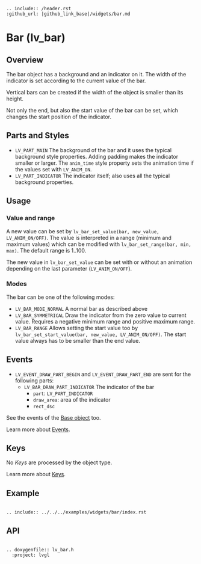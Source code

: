 ```eval_rst
.. include:: /header.rst 
:github_url: |github_link_base|/widgets/bar.md
```
# Bar (lv_bar)

## Overview

The bar object has a background and an indicator on it. The width of the indicator is set according to the current value of the bar. 

Vertical bars can be created if the width of the object is smaller than its height.

Not only the end, but also the start value of the bar can be set, which changes the start position of the indicator.


## Parts and Styles
- `LV_PART_MAIN` The background of the bar and it uses the typical background style properties. Adding padding makes the indicator smaller or larger. The `anim_time` style property sets the animation time if the values set with `LV_ANIM_ON`.
- `LV_PART_INDICATOR` The indicator itself; also uses all the typical background properties.
 
## Usage

### Value and range
A new value can be set by `lv_bar_set_value(bar, new_value, LV_ANIM_ON/OFF)`.
The value is interpreted in a range (minimum and maximum values) which can be modified with `lv_bar_set_range(bar, min, max)`.
The default range is 1..100.

The new value in `lv_bar_set_value` can be set with or without an animation depending on the last parameter (`LV_ANIM_ON/OFF`).

### Modes
The bar can be one of the following modes:
- `LV_BAR_MODE_NORMAL` A normal bar as described above
- `LV_BAR_SYMMETRICAL` Draw the indicator from the zero value to current value. Requires a negative minimum range and positive maximum range.
- `LV_BAR_RANGE` Allows setting the start value too by `lv_bar_set_start_value(bar, new_value, LV_ANIM_ON/OFF)`. The start value always has to be smaller than the end value.

## Events
- `LV_EVENT_DRAW_PART_BEGIN` and `LV_EVENT_DRAW_PART_END` are sent for the following parts:
    - `LV_BAR_DRAW_PART_INDICATOR` The indicator of the bar
        - `part`: `LV_PART_INDICATOR` 
        - `draw_area`: area of the indicator
        - `rect_dsc`
        
See the events of the [Base object](/widgets/obj) too.

Learn more about [Events](/overview/event).

## Keys
No *Keys* are processed by the object type.

Learn more about [Keys](/overview/indev).

## Example

```eval_rst

.. include:: ../../../examples/widgets/bar/index.rst

```

## API

```eval_rst

.. doxygenfile:: lv_bar.h
  :project: lvgl

```
